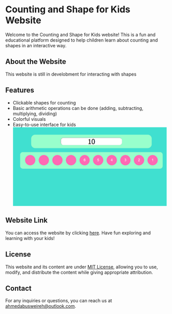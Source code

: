 # Counting and Shape for Kids Website

Welcome to the Counting and Shape for Kids website! This is a fun and educational platform designed to help children learn about counting and shapes in an interactive way.

## About the Website
This website is still in develobment for interacting with shapes
## Features
- Clickable shapes for counting
- Basic arithmetic operations can be done (adding, subtracting, multiplying, dividing)
- Colorful visuals
- Easy-to-use interface for kids
![Website Screenshot](review_program.png)
## Website Link
You can access the website by clicking [here](https://retenuphilistia13.github.io/counting_and_shape_for_kids/). Have fun exploring and learning with your kids!

## License
This website and its content are under [MIT License](LICENSE), allowing you to use, modify, and distribute the content while giving appropriate attribution.

## Contact
For any inquiries or questions, you can reach us at [ahmedabusweireh@outlook.com](ahmedabusweireh@outlook.com).

